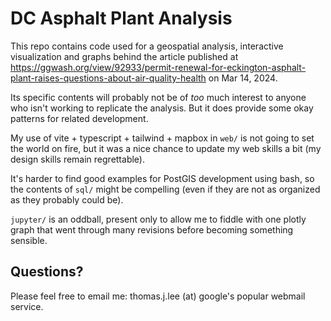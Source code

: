 # DC Asphalt Plant Analysis

This repo contains code used for a geospatial analysis, interactive visualization and graphs behind the article published at https://ggwash.org/view/92933/permit-renewal-for-eckington-asphalt-plant-raises-questions-about-air-quality-health on Mar 14, 2024.

Its specific contents will probably not be of *too* much interest to anyone who isn't working to replicate the analysis. But it does provide some okay patterns for related development.

My use of vite + typescript + tailwind + mapbox in `web/` is not going to set the world on fire, but it was a nice chance to update my web skills a bit (my design skills remain regrettable).

It's harder to find good examples for PostGIS development using bash, so the contents of `sql/` might be compelling (even if they are not as organized as they probably could be).

`jupyter/` is an oddball, present only to allow me to fiddle with one plotly graph that went through many revisions before becoming something sensible.

## Questions?
Please feel free to email me: thomas.j.lee (at) google's popular webmail service.